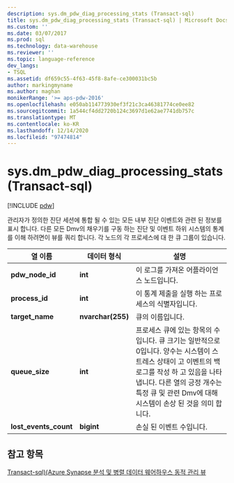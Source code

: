 ```yaml
---
description: sys.dm_pdw_diag_processing_stats (Transact-sql)
title: sys.dm_pdw_diag_processing_stats (Transact-sql) | Microsoft Docs
ms.custom: ''
ms.date: 03/07/2017
ms.prod: sql
ms.technology: data-warehouse
ms.reviewer: ''
ms.topic: language-reference
dev_langs:
- TSQL
ms.assetid: df659c55-4f63-45f8-8afe-ce300031bc5b
author: markingmyname
ms.author: maghan
monikerRange: '>= aps-pdw-2016'
ms.openlocfilehash: e050ab114773930ef3f21c3ca46381774ce0ee82
ms.sourcegitcommit: 1a544cf4dd2720b124c3697d1e62ae7741db757c
ms.translationtype: MT
ms.contentlocale: ko-KR
ms.lasthandoff: 12/14/2020
ms.locfileid: "97474814"
---
```

# <a name="sysdm_pdw_diag_processing_stats-transact-sql"></a>sys.dm_pdw_diag_processing_stats (Transact-sql)
[!INCLUDE [pdw](../../includes/applies-to-version/pdw.md)]

  관리자가 정의한 진단 세션에 통합 될 수 있는 모든 내부 진단 이벤트와 관련 된 정보를 표시 합니다. 다른 모든 Dmv의 채우기를 구동 하는 진단 및 이벤트 하위 시스템의 통계를 이해 하려면이 뷰를 쿼리 합니다. 각 노드의 각 프로세스에 대 한 큐 그룹이 있습니다.  
  
|열 이름|데이터 형식|설명|  
|-----------------|---------------|-----------------|  
|**pdw_node_id**|**int**|이 로그를 가져온 어플라이언스 노드입니다.|  
|**process_id**|**int**|이 통계 제출을 실행 하는 프로세스의 식별자입니다.|  
|**target_name**|**nvarchar(255)**|큐의 이름입니다.|  
|**queue_size**|**int**|프로세스 큐에 있는 항목의 수입니다. 큐 크기는 일반적으로 0입니다. 양수는 시스템이 스트레스 상태이 고 이벤트의 백로그를 작성 하 고 있음을 나타냅니다. 다른 열의 긍정 개수는 특정 큐 및 관련 Dmv에 대해 시스템이 손상 된 것을 의미 합니다.|  
|**lost_events_count**|**bigint**|손실 된 이벤트 수입니다.|  
  
## <a name="see-also"></a>참고 항목  
 [Transact-sql&#41;&#40;Azure Synapse 분석 및 병렬 데이터 웨어하우스 동적 관리 뷰 ](../../relational-databases/system-dynamic-management-views/sql-and-parallel-data-warehouse-dynamic-management-views.md)  
  
  
